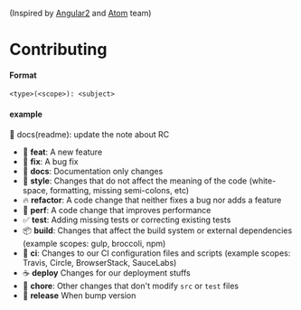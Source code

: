 (Inspired by [Angular2](https://github.com/angular/angular/blob/master/CONTRIBUTING.md) and [Atom](https://github.com/atom/atom/blob/master/CONTRIBUTING.md) team)

# Contributing

#### Format  
`<type>(<scope>): <subject>`
#### example  
:memo: docs(readme): update the note about RC

* :tada: **feat**: A new feature
* :bug: **fix**: A bug fix
* :memo: **docs**: Documentation only changes
* :art: **style**: Changes that do not affect the meaning of the code (white-space, formatting, missing
  semi-colons, etc)
* :fire: **refactor**: A code change that neither fixes a bug nor adds a feature
* :racehorse: **perf**: A code change that improves performance
* :white_check_mark: **test**: Adding missing tests or correcting existing tests
* :package: **build**: Changes that affect the build system or external dependencies (example scopes: gulp, broccoli, npm)
* :green_heart: **ci**: Changes to our CI configuration files and scripts (example scopes: Travis, Circle, BrowserStack, SauceLabs)
* :coffee: **deploy** Changes for our deployment stuffs
* :flags: **chore**: Other changes that don't modify `src` or `test` files
* :beers: **release** When bump version
